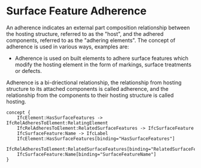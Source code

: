 Surface Feature Adherence
=========================

An adherence indicates an external part composition relationship between the hosting structure, referred to as the "host", and the adhered components, referred to as the "adhering elements". The concept of adherence is used in various ways, examples are:

- Adherence is used on built elements to adhere surface features which modify the hosting element in the form of markings, surface treatments or defects.

Adherence is a bi-driectional relationship, the relationship from hosting structure to its attached components is called adherence, and the relationship from the components to their hosting structure is called hosting.

```
concept {
    IfcElement:HasSurfaceFeatures -> IfcRelAdheresToElement:RelatingElement
    IfcRelAdheresToElement:RelatedSurfaceFeatures -> IfcSurfaceFeature
    IfcSurfaceFeature:Name -> IfcLabel
    IfcElement:HasSurfaceFeatures[binding="HasSurfaceFeatures"]
    IfcRelAdheresToElement:RelatedSurfaceFeatures[binding="RelatedSurfaceFeatures"]
    IfcSurfaceFeature:Name[binding="SurfaceFeatureName"]
}
```
